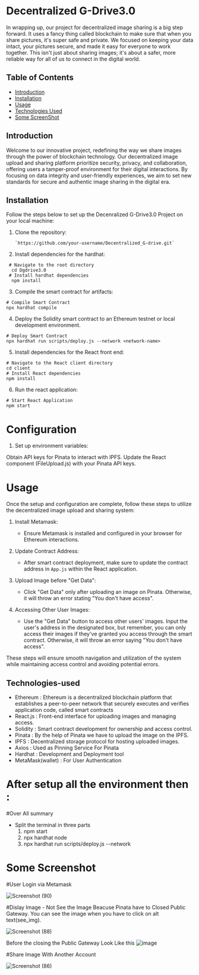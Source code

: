 # Decentralized G-Drive3.0


In wrapping up, our project for decentralized image sharing is a big step forward. 
It uses a fancy thing called blockchain to make sure that when you share pictures, it's super safe and private. 
We focused on keeping your data intact, your pictures secure, and made it easy for everyone to work together.
This isn't just about sharing images; it's about a safer, more reliable way for all of us to connect in the digital world.


## Table of Contents

- [Introduction](#introduction)
- [Installation](#installation)
- [Usage](#usage)
- [Technologies Used](#technologies-used)
- [Some ScreenShot](#some-screenshot)

## Introduction

Welcome to our innovative project, redefining the way we share images through the power of blockchain technology. Our decentralized image upload and sharing platform prioritize security, privacy, and collaboration, offering users a tamper-proof environment for their digital interactions. By focusing on data integrity and user-friendly experiences, we aim to set new standards for secure and authentic image sharing in the digital era.

## Installation

Follow the steps below to set up the Decenralized G-Drive3.0 Project on your local machine:

1. Clone the repository:

   ```shell
   `https://github.com/your-username/Decentralized_G-drive.git`
   ```
3. Install dependencies for the hardhat:
   
  ```shell
   # Navigate to the root directory
    cd Dgdrive3.0
   # Install hardhat dependencies
    npm install
```
3. Compile the smart contract for artifacts:
   
```shell
# Compile Smart Contract
npx hardhat compile
```

4. Deploy the Solidity smart contract to an Ethereum testnet or local development environment.
   
```shell
# Deploy Smart Contract
npx hardhat run scripts/deploy.js --network <network-name>
```
5. Install dependencies for the React front end:
   
```shell
# Navigate to the React client directory
cd client 
# Install React dependencies
npm install
```
6. Run the react application:
   
```shell
# Start React Application
npm start
```
# Configuration
1. Set up environment variables:

Obtain API keys for Pinata to interact with IPFS.
Update the React component (FileUpload.js) with your Pinata API keys.

# Usage
Once the setup and configuration are complete, follow these steps to utilize the decentralized image upload and sharing system:

1. Install Metamask:
    - Ensure Metamask is installed and configured in your browser for Ethereum interactions.

2. Update Contract Address:

     - After smart contract deployment, make sure to update the contract address in `App.js` within the React application.

3. Upload Image before "Get Data":

    - Click "Get Data" only after uploading an image on Pinata. Otherwise, it will throw an error stating "You don't have access".

4. Accessing Other User Images:

    - Use the "Get Data" button to access other users' images. Input the user's address in the designated box, but remember, you can only access their images if they've granted you access through the smart contract. Otherwise, it will throw an error saying "You don't have access".
    
These steps will ensure smooth navigation and utilization of the system while maintaining access control and avoiding potential errors.


## Technologies-used

- Ethereum : Ethereum is a decentralized blockchain platform that establishes a peer-to-peer network that securely executes and verifies application code, called smart contracts
- React.js : Front-end interface for uploading images and managing access.
- Solidity :  Smart contract development for ownership and access control.
- Pinata : By the help of Pinata we have to upload the image on the IPFS.
- IPFS : Decentralized storage protocol for hosting uploaded images.
- Axios : Used as Pinning Service For Pinata
- Hardhat : Development and Deployment tool
- MetaMask(wallet) : For User Authentication


# After setup all the environment then :
   #Over All summary
   - Split the terminal in three parts
       1. npm start
       2. npx hardhat node
       3. npx hardhat run  scripts/deploy.js --network <network-name>

# Some Screenshot 

  #User Login via Metamask
   
![Screenshot (90)](https://github.com/mtouseeb0008/Decentralized_G-drive/assets/90579981/ff52efe3-8760-4136-8e87-ec5e896dd154)

   #Dislay Image 
     - Not See the Image Beacuse Pinata have to Closed Public Gateway. You can see the image when you have to click on  alt text(see_img).
   
![Screenshot (88)](https://github.com/mtouseeb0008/Decentralized_G-drive/assets/90579981/0f523a29-fe9a-4811-a841-a523444d874d)


   Before the closing the Public Gateway Look Like this
     ![image](https://github.com/mtouseeb0008/Decentralized_G-drive/assets/90579981/ed1757ea-907d-4391-8b01-d384c9fc3bc0)

    
   #Share Image With Another Account 
   
![Screenshot (86)](https://github.com/mtouseeb0008/Decentralized_G-drive/assets/90579981/75726f5b-304f-40d1-867a-019986278486)






